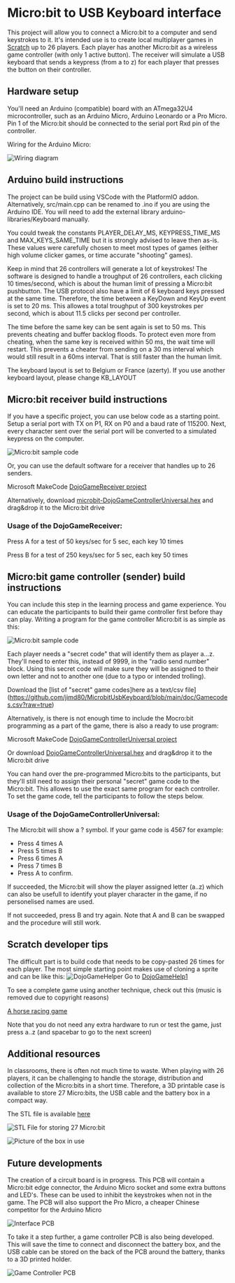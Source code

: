 # Micro:bit to USB Keyboard interface
This project will allow you to connect a Micro:bit to a computer and send keystrokes to it. It's intended use is to create local multiplayer games in [Scratch](https://scratch.mit.edu/) up to 26 players. Each player has another Micro:bit as a wireless game controller (with only 1 active button). The receiver will simulate a USB keyboard that sends a keypress (from a to z) for each player that presses the button on their controller.

## Hardware setup
You'll need an Arduino (compatible) board with an ATmega32U4 microcontroller, such as an Arduino Micro, Arduino Leonardo or a Pro Micro. Pin 1 of the Micro:bit should be connected to the serial port Rxd pin of the controller.

Wiring for the Arduino Micro:

![Wiring diagram](https://github.com/jimd80/MicrobitUsbKeyboard/blob/main/doc/Microbit%20to%20arduino%20micro%20connection.png?raw=true)

## Arduino build instructions
The project can be build using VSCode with the PlatformIO addon. Alternatively, src/main.cpp can be renamed to .ino if you are using the Arduino IDE. You will need to add the external library arduino-libraries/Keyboard manually.

You could tweak the constants PLAYER_DELAY_MS, KEYPRESS_TIME_MS and MAX_KEYS_SAME_TIME but it is strongly advised to leave then as-is. These values were carefully chosen to meet most types of games (either high volume clicker games, or time accurate "shooting" games).

Keep in mind that 26 controllers will generate a lot of keystrokes! The software is designed to handle a troughput of 26 controllers, each clicking 10 times/second, which is about the human limit of pressing a Micro:bit pushbutton. The USB protocol also have a limit of 6 keyboard keys pressed at the same time. Therefore, the time between a KeyDown and KeyUp event is set to 20 ms. This allowes a total troughput of 300 keystrokes per second, which is about 11.5 clicks per second per controller.

The time before the same key can be sent again is set to 50 ms. This prevents cheating and buffer backlog floods. To protect even more from cheating, when the same key is received within 50 ms, the wait time will restart. This prevents a cheater from sending on a 30 ms interval which would still result in a 60ms interval. That is still faster than the human limit.

The keyboard layout is set to Belgium or France (azerty). If you use another keyboard layout, please change KB_LAYOUT

## Micro:bit receiver build instructions
If you have a specific project, you can use below code as a starting point. Setup a serial port with TX on P1, RX on P0 and a baud rate of 115200. Next, every character sent over the serial port will be converted to a simulated keypress on the computer.

![Micro:bit sample code](https://github.com/jimd80/MicrobitUsbKeyboard/blob/main/doc/Microbit%20sample%20code.png?raw=true)

Or, you can use the default software for a receiver that handles up to 26 senders.

Microsoft MakeCode [DojoGameReceiver project](https://makecode.microbit.org/S01281-32840-25827-62408)

Alternatively, download [microbit-DojoGameControllerUniversal.hex](https://github.com/jimd80/MicrobitUsbKeyboard/blob/main/doc/microbit-DojoGameControllerUniversal.hex) and drag&drop it to the Micro:bit drive

### Usage of the DojoGameReceiver:
Press A for a test of 50 keys/sec for 5 sec, each key 10 times

Press B for a test of 250 keys/sec for 5 sec, each key 50 times

## Micro:bit game controller (sender) build instructions
You can include this step in the learning process and game experience. You can educate the participants to build their game controller first before thay can play. Writing a program for the game controller Micro:bit is as simple as this:

![Micro:bit sample code](https://github.com/jimd80/MicrobitUsbKeyboard/blob/main/doc/Microbit%20gamecontroller%20code.png?raw=true)

Each player needs a "secret code" that will identify them as player a...z. They'll need to enter this, instead of 9999, in the "radio send number" block. Using this secret code will make sure they will be assigned to their own letter and not to another one (due to a typo or intended trolling).

Download the [list of "secret" game codes]here as a text/csv file](https://github.com/jimd80/MicrobitUsbKeyboard/blob/main/doc/Gamecodes.csv?raw=true)

Alternatively, is there is not enough time to include the Mocro:bit programming as a part of the game, there is also a ready to use program:

Microsoft MakeCode [DojoGameControllerUniversal project](https://makecode.microbit.org/S17170-50597-42799-53089)

Or download [DojoGameControllerUniversal.hex](https://github.com/jimd80/MicrobitUsbKeyboard/blob/main/doc/microbit-DojoGameControllerUniversal.hex?raw=true) and drag&drop it to the Micro:bit drive

You can hand over the pre-programmed Micro:bits to the participants, but they'll still need to assign their personal "secret" game code to the Micro:bit. This allowes to use the exact same program for each controller. To set the game code, tell the participants to follow the steps below.
### Usage of the DojoGameControllerUniversal:
The Micro:bit will show a ? symbol. If your game code is 4567 for example:
* Press 4 times A
* Press 5 times B
* Press 6 times A
* Press 7 times B
* Press A to confirm.

If succeeded, the Micro:bit will show the player assigned letter (a..z) which can also be usefull to identify yout player character in the game, if no personelised names are used.

If not succeeded, press B and try again. Note that A and B can be swapped and the procedure will still work.

## Scratch developer tips
The difficult part is to build code that needs to be copy-pasted 26 times for each player. The most simple starting point makes use of cloning a sprite and can be like this:
![DojoGameHelper](https://github.com/jimd80/MicrobitUsbKeyboard/blob/main/doc/Scratch%20DojoGameHelper.png?raw=true)
Go to [DojoGameHelp1](https://scratch.mit.edu/projects/1082054988)

To see a complete game using another technique, check out this (music is removed due to copyright reasons)

[A horse racing game](https://scratch.mit.edu/projects/1110965589/)

Note that you do not need any extra hardware to run or test the game, just press a..z (and spacebar to go to the next screen)

## Additional resources
In classrooms, there is often not much time to waste. When playing with 26 players, it can be challenging to handle the storage, distribution and collection of the Micro:bits in a short time. Therefore, a 3D printable case is available to store 27 Micro:bits, the USB cable and the battery box in a compact way.

The STL file is available [here](https://github.com/jimd80/MicrobitUsbKeyboard/blob/main/doc/Microbit%20case.stl?raw=true)

![STL File for storing 27 Micro:bit](https://github.com/jimd80/MicrobitUsbKeyboard/blob/main/doc/Microbit%20case%20stl%20file.png?raw=true)

![Picture of the box in use](https://github.com/jimd80/MicrobitUsbKeyboard/blob/main/doc/Microbit%20case%20printed%202.jpg?raw=true)

## Future developments
The creation of a circuit board is in progress. This PCB will contain a Micro:bit edge connector, the Arduino Micro socket and some extra buttons and LED's. These can be used to inhibit the keystrokes when not in the game. The PCB will also support the Pro Micro, a cheaper Chinese competitor for the Arduino Micro

![Interface PCB](https://github.com/jimd80/MicrobitUsbKeyboard/blob/main/doc/Microbit%20arduino%20bridge%20pcb.png?raw=true)

To take it a step further, a game controller PCB is also being developed. This will save the time to connect and disconnect the battery box, and the USB cable can be stored on the back of the PCB around the battery, thanks to a 3D printed holder.

![Game Controller PCB](https://github.com/jimd80/MicrobitUsbKeyboard/blob/main/doc/Gamecontroller%20pcb%203d.png?raw=true)

